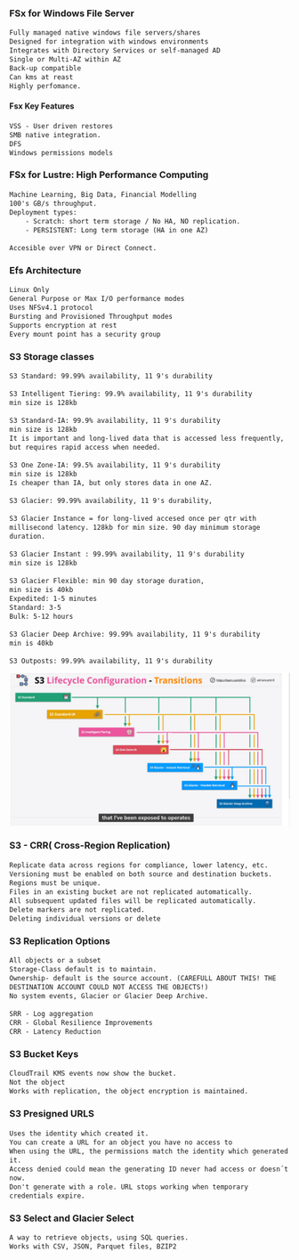 ### FSx for Windows File Server

	Fully managed native windows file servers/shares
	Designed for integration with windows environments
	Integrates with Directory Services or self-managed AD
    Single or Multi-AZ within AZ
    Back-up compatible
    Can kms at reast
    Highly perfomance.
    
    
#### Fsx Key Features
   
    VSS - User driven restores
    SMB native integration.
    DFS
    Windows permissions models


### FSx for Lustre: High Performance Computing

    Machine Learning, Big Data, Financial Modelling
    100's GB/s throughput.
    Deployment types:
        - Scratch: short term storage / No HA, NO replication.
        - PERSISTENT: Long term storage (HA in one AZ)

    Accesible over VPN or Direct Connect.
    

### Efs Architecture

    Linux Only
    General Purpose or Max I/O performance modes
    Uses NFSv4.1 protocol
    Bursting and Provisioned Throughput modes
    Supports encryption at rest 
    Every mount point has a security group

### S3 Storage classes

    S3 Standard: 99.99% availability, 11 9's durability

    S3 Intelligent Tiering: 99.9% availability, 11 9's durability
    min size is 128kb

    S3 Standard-IA: 99.9% availability, 11 9's durability
    min size is 128kb
    It is important and long-lived data that is accessed less frequently, but requires rapid access when needed.

    S3 One Zone-IA: 99.5% availability, 11 9's durability
    min size is 128kb
    Is cheaper than IA, but only stores data in one AZ.

    S3 Glacier: 99.99% availability, 11 9's durability, 

    S3 Glacier Instance = for long-lived accesed once per qtr with
    millisecond latency. 128kb for min size. 90 day minimum storage duration.

    S3 Glacier Instant : 99.99% availability, 11 9's durability
    min size is 128kb

    S3 Glacier Flexible: min 90 day storage duration,
    min size is 40kb
    Expedited: 1-5 minutes
    Standard: 3-5 
    Bulk: 5-12 hours

    S3 Glacier Deep Archive: 99.99% availability, 11 9's durability
    min is 40kb

    S3 Outposts: 99.99% availability, 11 9's durability
    

![s3-lifecycle-transitions.png](./images/s3-lifecycle-transitions.png)

### S3 - CRR( Cross-Region Replication)

    Replicate data across regions for compliance, lower latency, etc.
    Versioning must be enabled on both source and destination buckets.
    Regions must be unique.
    Files in an existing bucket are not replicated automatically.
    All subsequent updated files will be replicated automatically.
    Delete markers are not replicated.
    Deleting individual versions or delete

### S3 Replication Options

    All objects or a subset
    Storage-Class default is to maintain.
    Ownership- default is the source account. (CAREFULL ABOUT THIS! THE DESTINATION ACCOUNT COULD NOT ACCESS THE OBJECTS!)
    No system events, Glacier or Glacier Deep Archive.

    SRR - Log aggregation
    CRR - Global Resilience Improvements
    CRR - Latency Reduction

### S3 Bucket Keys

    CloudTrail KMS events now show the bucket.
    Not the object
    Works with replication, the object encryption is maintained.
    
### S3 Presigned URLS

    Uses the identity which created it.
    You can create a URL for an object you have no access to
    When using the URL, the permissions match the identity which generated it.
    Access denied could mean the generating ID never had access or doesn´t now.
    Don't generate with a role. URL stops working when temporary credentials expire.

### S3 Select and Glacier Select

    A way to retrieve objects, using SQL queries.
    Works with CSV, JSON, Parquet files, BZIP2 




    

